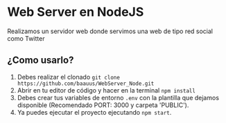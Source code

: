 # Web Server en NodeJS

Realizamos un servidor web donde servimos una web de tipo red social como Twitter

## ¿Como usarlo?

1. Debes realizar el clonado `git clone https://github.com/baauus/WebServer_Node.git`
2. Abrir en tu editor de código y hacer en la terminal `npm install`
3. Debes crear tus variables de entorno `.env` con la plantilla que dejamos disponible (Recomendado PORT: 3000 y carpeta 'PUBLIC').
4. Ya puedes ejecutar el proyecto ejecutando `npm start`.
